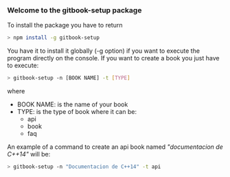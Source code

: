 

### Welcome to the gitbook-setup package

To install the package you have to return
```bash
> npm install -g gitbook-setup
```

You have it to install it globally (-g option) if you want to execute the program directly on the console.
If you want to create a book you just have to execute:

```bash
> gitbook-setup -n [BOOK NAME] -t [TYPE]
```

where
- BOOK NAME: is the name of your book
- TYPE: is the type of book where it can be:
  - api
  - book
  - faq

An example of a command to create an api book named *"documentacion de C++14"* will be:

```bash
> gitbook-setup -n "Documentacion de C++14" -t api
```
